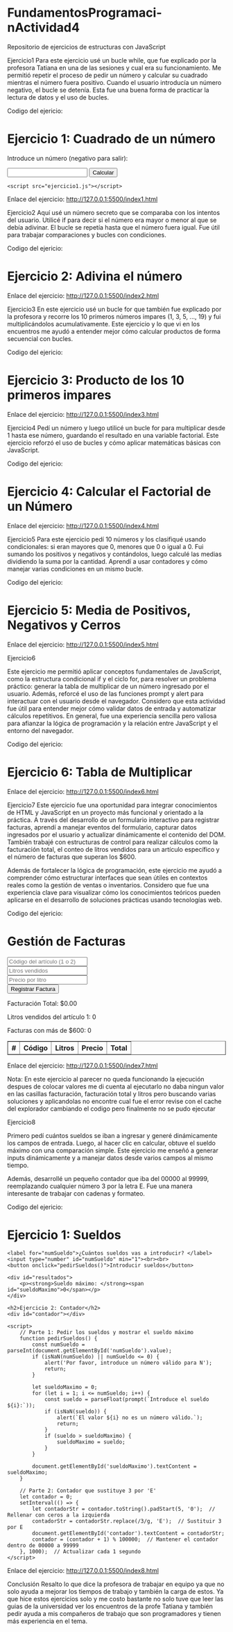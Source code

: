 # FundamentosProgramaci-nActividad4
Repositorio de ejercicios de estructuras con JavaScript

Ejercicio1
Para este ejercicio usé un bucle while, que fue explicado por la profesora Tatiana en una de las sesiones y cual era su funcionamiento. Me permitió repetir el proceso de pedir un número y calcular su cuadrado mientras el número fuera positivo. Cuando el usuario introducía un número negativo, el bucle se detenía. Esta fue una buena forma de practicar la lectura de datos y el uso de bucles.

Codigo del ejericio:
<!DOCTYPE html>
<html lang="es">
<head>
    <meta charset="UTF-8">
    <title>Ejercicio 1</title>
</head>
<body>
    <h1>Ejercicio 1: Cuadrado de un número</h1>
    <p>Introduce un número (negativo para salir):</p>
    <input type="number" id="inputNumero">
    <button onclick="procesarNumero()">Calcular</button>
    <p id="resultado"></p>

    <script src="ejercicio1.js"></script>
</body>
</html>

Enlace del ejercicio:
http://127.0.0.1:5500/index1.html

Ejercicio2
Aquí usé un número secreto que se comparaba con los intentos del usuario. Utilicé if para decir si el número era mayor o menor al que se debía adivinar. El bucle se repetía hasta que el número fuera igual. Fue útil para trabajar comparaciones y bucles con condiciones.

Codigo del ejericio:
<!DOCTYPE html>
<html lang="en">
<head>
    <meta charset="UTF-8">
    <meta name="viewport" content="width=device-width, initial-scale=1.0">
    <title>Ejercicio 2</title>
</head>
<body>
    <h1>Ejercicio 2: Adivina el número</h1>
    <script src="ejercicio2.js"></script>
</body>
</html>

Enlace del ejercicio:
http://127.0.0.1:5500/index2.html

Ejercicio3
En este ejercicio usé un bucle for que también fue explicado por la profesora y recorre los 10 primeros números impares (1, 3, 5, ..., 19) y fui multiplicándolos acumulativamente. Este ejercicio y lo que vi en los encuentros me ayudó a entender mejor cómo calcular productos de forma secuencial con bucles.

Codigo del ejericio:
<!DOCTYPE html>
<html lang="en">
<head>
    <meta charset="UTF-8">
    <meta name="viewport" content="width=device-width, initial-scale=1.0">
    <title>Ejercicio 3</title>
</head>
<body>
    <h1>Ejercicio 3: Producto de los 10 primeros impares</h1>
    <script src="ejercicio3.js"></script>
</body>
</html>

Enlace del ejercicio:
http://127.0.0.1:5500/index3.html

Ejercicio4
Pedí un número y luego utilicé un bucle for para multiplicar desde 1 hasta ese número, guardando el resultado en una variable factorial. Este ejercicio reforzó el uso de bucles y cómo aplicar matemáticas básicas con JavaScript.

Codigo del ejericio:
<!DOCTYPE html>
<html lang="en">
<head>
    <meta charset="UTF-8">
    <meta name="viewport" content="width=device-width, initial-scale=1.0">
    <title>Ejercicio 4</title>
</head>
<body>
    <h1>Ejercicio 4: Calcular el Factorial de un Número</h1>
    <script src="ejercicio4.js"></script>
</body>
</html>

Enlace del ejercicio:
http://127.0.0.1:5500/index4.html

Ejercicio5
Para este ejercicio pedí 10 números y los clasifiqué usando condicionales: si eran mayores que 0, menores que 0 o igual a 0. Fui sumando los positivos y negativos y contándolos, luego calculé las medias dividiendo la suma por la cantidad. Aprendí a usar contadores y cómo manejar varias condiciones en un mismo bucle.

Codigo del ejericio:

<!DOCTYPE html>
<html lang="en">
<head>
    <meta charset="UTF-8">
    <meta name="viewport" content="width=device-width, initial-scale=1.0">
    <title>Ejercicio 5</title>
</head>
<body>
    <h1>Ejercicio 5: Media de Positivos, Negativos y Cerros</h1>
    <script src="ejercicio5.js"></script>
</body>
</html>

Enlace del ejercicio:
http://127.0.0.1:5500/index5.html

Ejercicio6

Este ejercicio me permitió aplicar conceptos fundamentales de JavaScript, como la estructura condicional if y el ciclo for, para resolver un problema práctico: generar la tabla de multiplicar de un número ingresado por el usuario. Además, reforcé el uso de las funciones prompt y alert para interactuar con el usuario desde el navegador. Considero que esta actividad fue útil para entender mejor cómo validar datos de entrada y automatizar cálculos repetitivos. En general, fue una experiencia sencilla pero valiosa para afianzar la lógica de programación y la relación entre JavaScript y el entorno del navegador.

Codigo del ejericio:

<!DOCTYPE html>
<html lang="en">
<head>
    <meta charset="UTF-8">
    <meta name="viewport" content="width=device-width, initial-scale=1.0">
    <title>Ejercicio 6</title>
</head>
<body>
    <h1>Ejercicio 6: Tabla de Multiplicar</h1>
    <script src="ejercicio6.js"></script>
</body>
</html>

Enlace del ejercicio:
http://127.0.0.1:5500/index6.html

Ejercicio7
Este ejercicio fue una oportunidad para integrar conocimientos de HTML y JavaScript en un proyecto más funcional y orientado a la práctica. A través del desarrollo de un formulario interactivo para registrar facturas, aprendí a manejar eventos del formulario, capturar datos ingresados por el usuario y actualizar dinámicamente el contenido del DOM. También trabajé con estructuras de control para realizar cálculos como la facturación total, el conteo de litros vendidos para un artículo específico y el número de facturas que superan los $600.

Además de fortalecer la lógica de programación, este ejercicio me ayudó a comprender cómo estructurar interfaces que sean útiles en contextos reales como la gestión de ventas o inventarios. Considero que fue una experiencia clave para visualizar cómo los conocimientos teóricos pueden aplicarse en el desarrollo de soluciones prácticas usando tecnologías web.

Codigo del ejericio:
<!DOCTYPE html>
<html lang="es">
<head>
  <meta charset="UTF-8">
  <title>Gestión de Facturas</title>
</head>
<body>
  <h1>Gestión de Facturas</h1>

  <form id="facturaForm">
    <input type="text" id="codigoArticulo" placeholder="Código del artículo (1 o 2)" required><br>
    <input type="number" id="litrosVendidos" placeholder="Litros vendidos" required><br>
    <input type="number" id="precioPorLitro" placeholder="Precio por litro" required><br>
    <button type="submit">Registrar Factura</button>
  </form>

  <p id="facturacionTotal">Facturación Total: $0.00</p>
  <p id="litrosArticulo1">Litros vendidos del artículo 1: 0</p>
  <p id="facturas600">Facturas con más de $600: 0</p>

  <table border="1">
    <thead>
      <tr>
        <th>#</th>
        <th>Código</th>
        <th>Litros</th>
        <th>Precio</th>
        <th>Total</th>
      </tr>
    </thead>
    <tbody id="tablaFacturas"></tbody>
  </table>

  <!-- Enlace correcto al archivo externo -->
  <script src="script.js"></script>
</body>
</html>

Enlace del ejercicio:
http://127.0.0.1:5500/index7.html

Nota: En este ejercicio al parecer no queda funcionando la ejecución despues de colocar valores me di cuenta al ejecutarlo no daba ningun valor en las casillas facturación, facturación total y litros pero buscando varias soluciones y aplicandolas no encontre cual fue el error revise con el cache del explorador cambiando el codigo pero finalmente no se pudo ejecutar

Ejercicio8

Primero pedí cuántos sueldos se iban a ingresar y generé dinámicamente los campos de entrada. Luego, al hacer clic en calcular, obtuve el sueldo máximo con una comparación simple. Este ejercicio me enseñó a generar inputs dinámicamente y a manejar datos desde varios campos al mismo tiempo.

Además, desarrollé un pequeño contador que iba del 00000 al 99999, reemplazando cualquier número 3 por la letra E. Fue una manera interesante de trabajar con cadenas y formateo.

Codigo del ejericio:
<!DOCTYPE html>
<html lang="es">
<head>
    <meta charset="UTF-8">
    <meta name="viewport" content="width=device-width, initial-scale=1.0">
    <title>Ejercicio Sueldos</title>
</head>
<body>
    <h1>Ejercicio 1: Sueldos</h1>

    <label for="numSueldo">¿Cuántos sueldos vas a introducir? </label>
    <input type="number" id="numSueldo" min="1"><br><br>
    <button onclick="pedirSueldos()">Introducir sueldos</button>

    <div id="resultados">
        <p><strong>Sueldo máximo: </strong><span id="sueldoMaximo">0</span></p>
    </div>

    <h2>Ejercicio 2: Contador</h2>
    <div id="contador"></div>

    <script>
        // Parte 1: Pedir los sueldos y mostrar el sueldo máximo
        function pedirSueldos() {
            const numSueldo = parseInt(document.getElementById('numSueldo').value);
            if (isNaN(numSueldo) || numSueldo <= 0) {
                alert('Por favor, introduce un número válido para N');
                return;
            }

            let sueldoMaximo = 0;
            for (let i = 1; i <= numSueldo; i++) {
                const sueldo = parseFloat(prompt(`Introduce el sueldo ${i}:`));
                if (isNaN(sueldo)) {
                    alert(`El valor ${i} no es un número válido.`);
                    return;
                }
                if (sueldo > sueldoMaximo) {
                    sueldoMaximo = sueldo;
                }
            }

            document.getElementById('sueldoMaximo').textContent = sueldoMaximo;
        }

        // Parte 2: Contador que sustituye 3 por 'E'
        let contador = 0;
        setInterval(() => {
            let contadorStr = contador.toString().padStart(5, '0');  // Rellenar con ceros a la izquierda
            contadorStr = contadorStr.replace(/3/g, 'E');  // Sustituir 3 por E
            document.getElementById('contador').textContent = contadorStr;
            contador = (contador + 1) % 100000;  // Mantener el contador dentro de 00000 a 99999
        }, 1000);  // Actualizar cada 1 segundo
    </script>
</body>
</html>

Enlace del ejercicio:
http://127.0.0.1:5500/index8.html

Conclusión
Resalto lo que dice la profesora de trabajar en equipo ya que no solo ayuda a mejorar los tiempos de trabajo y también la carga de estos. Ya que hice estos ejercicios solo y me costo bastante no solo tuve que leer las guias de la universidad ver los encuentros de la profe Tatiana y también  pedir ayuda a mis compañeros de trabajo que son programadores y tienen más experiencia en el tema.
